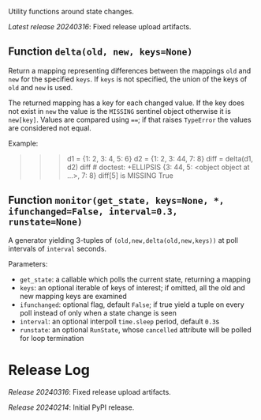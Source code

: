 Utility functions around state changes.

*Latest release 20240316*:
Fixed release upload artifacts.

## Function `delta(old, new, keys=None)`

Return a mapping representing differences between the mappings
`old` and `new` for the specified `keys`.
If `keys` is not specified, the union of the keys of `old`
and `new` is used.

The returned mapping has a key for each changed value.
If the key does not exist in `new` the value is the `MISSING`
sentinel object otherwise it is `new[key]`.
Values are compared using `==`; if that raises `TypeError`
the values are considered not equal.

Example:

  >>> d1 = {1: 2, 3: 4, 5: 6}
  >>> d2 = {1: 2, 3: 44, 7: 8}
  >>> diff = delta(d1, d2)
  >>> diff  # doctest: +ELLIPSIS
  {3: 44, 5: <object object at ...>, 7: 8}
  >>> diff[5] is MISSING
  True

## Function `monitor(get_state, keys=None, *, ifunchanged=False, interval=0.3, runstate=None)`

A generator yielding 3-tuples of `(old,new,delta(old,new,keys))`
at poll intervals of `interval` seconds.

Parameters:
* `get_state`: a callable which polls the current state,
  returning a mapping
* `keys`: an optional iterable of keys of interest;
  if omitted, all the old and new mapping keys are examined
* `ifunchanged`: optional flag, default `False`;
  if true yield a tuple on every poll instead of only when a
  state change is seen
* `interval`: an optional interpoll `time.sleep` period,
  default `0.3`s
* `runstate`: an optional `RunState`, whose `cancelled`
  attribute will be polled for loop termination

# Release Log



*Release 20240316*:
Fixed release upload artifacts.

*Release 20240214*:
Initial PyPI release.
